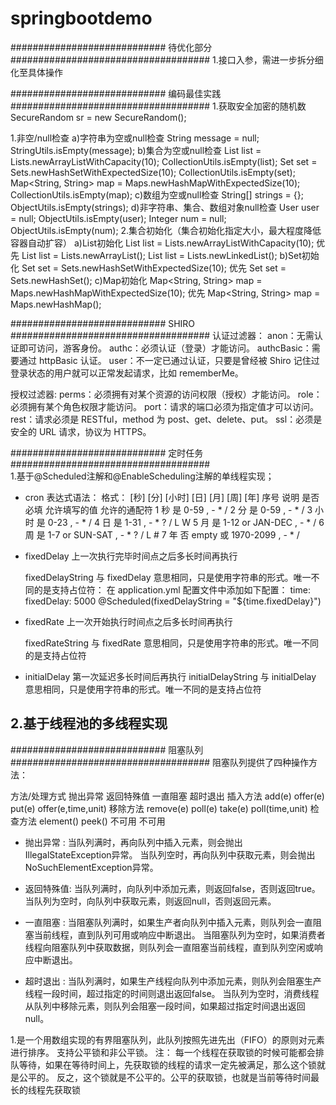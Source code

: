 # springbootdemo
############################ 待优化部分 ####################################
1.接口入参，需进一步拆分细化至具体操作


############################ 编码最佳实践 ####################################
1.获取安全加密的随机数
SecureRandom sr = new SecureRandom();

1.非空/null检查
    a)字符串为空或null检查
        String message = null;
        StringUtils.isEmpty(message);
    b)集合为空或null检查
        List<String> list = Lists.newArrayListWithCapacity(10);
        CollectionUtils.isEmpty(list);
        Set<String> set = Sets.newHashSetWithExpectedSize(10);
        CollectionUtils.isEmpty(set);
        Map<String, String> map = Maps.newHashMapWithExpectedSize(10);
        CollectionUtils.isEmpty(map);
    c)数组为空或null检查
        String[] strings = {};
        ObjectUtils.isEmpty(strings);
    d)非字符串、集合、数组对象null检查
        User user = null;
        ObjectUtils.isEmpty(user);
        Integer num = null;
        ObjectUtils.isEmpty(num);
2.集合初始化（集合初始化指定大小，最大程度降低容器自动扩容）
    a)List初始化
        List<String> list = Lists.newArrayListWithCapacity(10); 优先
        List<String> list = Lists.newArrayList();
        List<String> list = Lists.newLinkedList();
    b)Set初始化
        Set<String> set = Sets.newHashSetWithExpectedSize(10); 优先
        Set<String> set = Sets.newHashSet();
    c)Map初始化
        Map<String, String> map = Maps.newHashMapWithExpectedSize(10); 优先
        Map<String, String> map = Maps.newHashMap();
 
 
############################ SHIRO ####################################
认证过滤器：
anon：无需认证即可访问，游客身份。
authc：必须认证（登录）才能访问。
authcBasic：需要通过 httpBasic 认证。
user：不一定已通过认证，只要是曾经被 Shiro 记住过登录状态的用户就可以正常发起请求，比如 rememberMe。

授权过滤器:
perms：必须拥有对某个资源的访问权限（授权）才能访问。
role：必须拥有某个角色权限才能访问。
port：请求的端口必须为指定值才可以访问。
rest：请求必须是 RESTful，method 为 post、get、delete、put。
ssl：必须是安全的 URL 请求，协议为 HTTPS。


############################ 定时任务 ####################################    
1.基于@Scheduled注解和@EnableScheduling注解的单线程实现；
- cron 表达式语法： 
 格式： [秒] [分] [小时] [日] [月] [周] [年]
 序号	说明	    是否必填	  允许填写的值	      允许的通配符
  1	     秒	      是	    0-59	            , - * /
  2	     分	      是	    0-59	            , - * /
  3	     小时	  是	    0-23  	            , - * /
  4	     日	      是	    1-31	            , - * ? / L W
  5	     月	      是	    1-12 or JAN-DEC     , - * /
  6	     周	      是	    1-7 or SUN-SAT      , - * ? / L #
  7	     年	      否	  empty 或 1970-2099    , - * /
  
- fixedDelay
  上一次执行完毕时间点之后多长时间再执行
  
  fixedDelayString
  与 fixedDelay 意思相同，只是使用字符串的形式。唯一不同的是支持占位符：
  在 application.yml 配置文件中添加如下配置：
  time:
    fixedDelay: 5000
  @Scheduled(fixedDelayString = "${time.fixedDelay}")
  
- fixedRate
  上一次开始执行时间点之后多长时间再执行
  
  fixedRateString
  与 fixedRate 意思相同，只是使用字符串的形式。唯一不同的是支持占位符
  
- initialDelay
  第一次延迟多长时间后再执行
  initialDelayString
  与 initialDelay 意思相同，只是使用字符串的形式。唯一不同的是支持占位符
  
  
2.基于线程池的多线程实现
- 


############################ 阻塞队列 ####################################
阻塞队列提供了四种操作方法：

  方法/处理方式      抛出异常      返回特殊值      一直阻塞      超时退出
  插入方法           add(e)       offer(e)      put(e)       offer(e,time,unit)
  移除方法          remove(e)     poll(e)       take(e)      poll(time,unit)
  检查方法          element()     peek()        不可用        不可用
  
  
- 抛出异常  : 当队列满时，再向队列中插入元素，则会抛出IllegalStateException异常。
             当队列空时，再向队列中获取元素，则会抛出NoSuchElementException异常。
             
- 返回特殊值: 当队列满时，向队列中添加元素，则返回false，否则返回true。
             当队列为空时，向队列中获取元素，则返回null，否则返回元素。
- 一直阻塞  : 当阻塞队列满时，如果生产者向队列中插入元素，则队列会一直阻塞当前线程，直到队列可用或响应中断退出。
             当阻塞队列为空时，如果消费者线程向阻塞队列中获取数据，则队列会一直阻塞当前线程，直到队列空闲或响应中断退出。
             
- 超时退出  : 当队列满时，如果生产线程向队列中添加元素，则队列会阻塞生产线程一段时间，超过指定的时间则退出返回false。
             当队列为空时，消费线程从队列中移除元素，则队列会阻塞一段时间，如果超过指定时间退出返回null。

1.是一个用数组实现的有界阻塞队列，此队列按照先进先出（FIFO）的原则对元素进行排序。
  支持公平锁和非公平锁。
  注：
  每一个线程在获取锁的时候可能都会排队等待，如果在等待时间上，先获取锁的线程的请求一定先被满足，那么这个锁就是公平的。
  反之，这个锁就是不公平的。公平的获取锁，也就是当前等待时间最长的线程先获取锁
